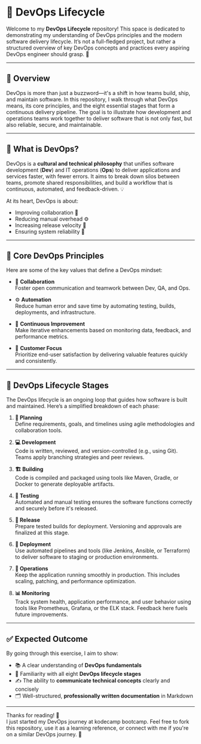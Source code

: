 # 🚀 DevOps Lifecycle

Welcome to my **DevOps Lifecycle** repository! This space is dedicated to demonstrating my understanding of DevOps principles and the modern software delivery lifecycle. It’s not a full-fledged project, but rather a structured overview of key DevOps concepts and practices every aspiring DevOps engineer should grasp. 🧠

---

## 📘 Overview

DevOps is more than just a buzzword—it's a shift in how teams build, ship, and maintain software. In this repository, I walk through what DevOps means, its core principles, and the eight essential stages that form a continuous delivery pipeline. The goal is to illustrate how development and operations teams work together to deliver software that is not only fast, but also reliable, secure, and maintainable.

---

## 🚀 What is DevOps?

DevOps is a **cultural and technical philosophy** that unifies software development (**Dev**) and IT operations (**Ops**) to deliver applications and services faster, with fewer errors. It aims to break down silos between teams, promote shared responsibilities, and build a workflow that is continuous, automated, and feedback-driven. 💡

At its heart, DevOps is about:

- Improving collaboration 🤝  
- Reducing manual overhead ⚙️  
- Increasing release velocity 🚀  
- Ensuring system reliability 🔐  

---

## 🔑 Core DevOps Principles

Here are some of the key values that define a DevOps mindset:

- 👥 **Collaboration**  
  Foster open communication and teamwork between Dev, QA, and Ops.

- ⚙️ **Automation**  
  Reduce human error and save time by automating testing, builds, deployments, and infrastructure.

- 🔁 **Continuous Improvement**  
  Make iterative enhancements based on monitoring data, feedback, and performance metrics.

- 🎯 **Customer Focus**  
  Prioritize end-user satisfaction by delivering valuable features quickly and consistently.

---

## 🔄 DevOps Lifecycle Stages

The DevOps lifecycle is an ongoing loop that guides how software is built and maintained. Here’s a simplified breakdown of each phase:

1. **📝 Planning**  
   Define requirements, goals, and timelines using agile methodologies and collaboration tools.

2. **💻 Development**  
   Code is written, reviewed, and version-controlled (e.g., using Git). Teams apply branching strategies and peer reviews.

3. **🏗️ Building**  
   Code is compiled and packaged using tools like Maven, Gradle, or Docker to generate deployable artifacts.

4. **🧪 Testing**  
   Automated and manual testing ensures the software functions correctly and securely before it's released.

5. **🚦 Release**  
   Prepare tested builds for deployment. Versioning and approvals are finalized at this stage.

6. **🚀 Deployment**  
   Use automated pipelines and tools (like Jenkins, Ansible, or Terraform) to deliver software to staging or production environments.

7. **🔧 Operations**  
   Keep the application running smoothly in production. This includes scaling, patching, and performance optimization.

8. **📊 Monitoring**  
   Track system health, application performance, and user behavior using tools like Prometheus, Grafana, or the ELK stack. Feedback here fuels future improvements.

---

## ✅ Expected Outcome

By going through this exercise, I aim to show:

- 📚 A clear understanding of **DevOps fundamentals**
- 🔄 Familiarity with all eight **DevOps lifecycle stages**
- ✍️ The ability to **communicate technical concepts** clearly and concisely
- 🗂️ Well-structured, **professionally written documentation** in Markdown

---

Thanks for reading! 🙌  
I just started my DevOps journey at kodecamp bootcamp. Feel free to fork this repository, use it as a learning reference, or connect with me if you're on a similar DevOps journey. 🚀
